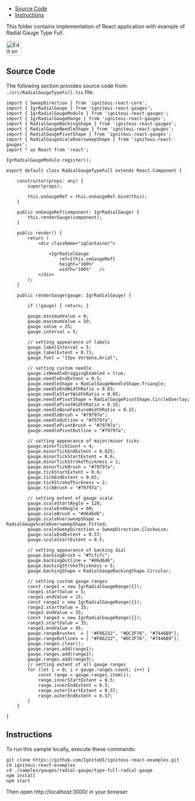 <!-- NOTE: do not change this file because it will be auto re-generated from template file: -->
<!-- https://github.com/IgniteUI/igniteui-react-examples/tree/master/templates/sample/ReadMe.md -->

<!-- ## Table of Contents -->
<!-- - [Sample Preview](#Sample-Preview) -->
- [Source Code](#Source-Code)
- [Instructions](#Instructions)

This folder contains implementation of React application with example of Radial Gauge Type Full.
<!-- in the Radial Gauge component -->
<!-- [Radial Gauge](https://infragistics.com/Reactsite/components/radial-gauge.html) -->

<html lang="en" xmlns="http://www.w3.org/1999/xhtml">
    <body>
        <a target="_blank" href="https://codesandbox.io/s/github/IgniteUI/igniteui-react-examples/tree/master/samples/gauges/radial-gauge/type-full-radial-gauge?fontsize=14&hidenavigation=1&theme=dark&view=preview&file=/src/RadialGaugeTypeFull.tsx" rel="noopener noreferrer">
            <img height="40px" style="border-radius: 0.25rem" alt="Edit on CodeSandbox" src="https://static.infragistics.com/xplatform/images/sandbox/code.png"/>
        </a>
        <!-- <a target="_blank"
href="https://codesandbox.io/s/github/IgniteUI/igniteui-react-examples/tree/master/samples/maps/geo-map/binding-csv-points?fontsize=14&hidenavigation=1&theme=dark&view=preview">
            <img alt="Edit Sample" src="https://codesandbox.io/static/img/play-codesandbox.svg"/>
        </a> -->
        <!-- <a target="_blank" style="margin-left: 0.5rem"
href="https://codesandbox.io/embed/github/IgniteUI/igniteui-react-examples/tree/master/samples/gauges/radial-gauge/type-full-radial-gauge?fontsize=14&hidenavigation=1&theme=dark&view=preview&file=/src/RadialGaugeTypeFull.tsx">
            <img height="40px" style="border-radius: 5px" alt="View on CodeSandbox" src="https://static.infragistics.com/xplatform/images/sandbox/view.png"/>
        </a> -->
        <!-- <a target="_blank"
href="https://codesandbox.io/embed/github/IgniteUI/igniteui-react-examples/tree/master/samples/maps/geo-map/binding-csv-points?fontsize=14&hidenavigation=1&theme=dark&view=preview">
            <img alt="View on CodeSandbox" src="https://static.infragistics.com/xplatform/images/sandbox/view.png"/>
        </a>
https://codesandbox.io/embed/react-treemap-overview-rtb45
https://codesandbox.io/static/img/play-codesandbox.svg
https://codesandbox.io/embed/react-treemap-overview-rtb45?view=browser -->
    </body>
</html>

<!-- ## Sample Preview -->

<!-- <iframe
  src="https://codesandbox.io/embed/github/IgniteUI/igniteui-react-examples/tree/master/samples/gauges/radial-gauge/type-full-radial-gauge?fontsize=14&hidenavigation=1&theme=dark&view=preview&file=/src/RadialGaugeTypeFull.tsx"
  style="width:100%; height:400px; border:0; border-radius: 4px; overflow:hidden;"
  allow="accelerometer; ambient-light-sensor; camera; encrypted-media; geolocation; gyroscope; hid; microphone; midi; payment; usb; vr"
  sandbox="allow-forms allow-modals allow-popups allow-presentation allow-same-origin allow-scripts"
></iframe> -->

## Source Code

The following section provides source code from:
`./src/RadialGaugeTypeFull.tsx` file:

```tsx
import { SweepDirection } from 'igniteui-react-core';
import { IgrRadialGauge } from 'igniteui-react-gauges';
import { IgrRadialGaugeModule } from 'igniteui-react-gauges';
import { IgrRadialGaugeRange } from 'igniteui-react-gauges';
import { RadialGaugeBackingShape } from 'igniteui-react-gauges';
import { RadialGaugeNeedleShape } from 'igniteui-react-gauges';
import { RadialGaugePivotShape } from 'igniteui-react-gauges';
import { RadialGaugeScaleOversweepShape } from 'igniteui-react-gauges';
import * as React from 'react';

IgrRadialGaugeModule.register();

export default class RadialGaugeTypeFull extends React.Component {

    constructor(props: any) {
        super(props);

        this.onGaugeRef = this.onGaugeRef.bind(this);
    }

    public onGaugeRef(component: IgrRadialGauge) {
        this.renderGauge(component);
    }

    public render() {
        return (
            <div className="igContainer">

                <IgrRadialGauge
                    ref={this.onGaugeRef}
                    height="100%"
                    width="100%"   />
            </div>
        );
    }

    public renderGauge(gauge: IgrRadialGauge) {

        if (!gauge) { return; }

        gauge.minimumValue = 0;
        gauge.maximumValue = 50;
        gauge.value = 25;
        gauge.interval = 5;

        // setting appearance of labels
        gauge.labelInterval = 5;
        gauge.labelExtent = 0.71;
        gauge.font = "15px Verdana,Arial";

        // setting custom needle
        gauge.isNeedleDraggingEnabled = true;
        gauge.needleEndExtent = 0.5;
        gauge.needleShape = RadialGaugeNeedleShape.Triangle;
        gauge.needleEndWidthRatio = 0.03;
        gauge.needleStartWidthRatio = 0.05;
        gauge.needlePivotShape = RadialGaugePivotShape.CircleOverlay;
        gauge.needlePivotWidthRatio = 0.15;
        gauge.needleBaseFeatureWidthRatio = 0.15;
        gauge.needleBrush = "#79797a";
        gauge.needleOutline = "#79797a";
        gauge.needlePivotBrush = "#79797a";
        gauge.needlePivotOutline = "#79797a";

        // setting appearance of major/minor ticks
        gauge.minorTickCount = 4;
        gauge.minorTickEndExtent = 0.625;
        gauge.minorTickStartExtent = 0.6;
        gauge.minorTickStrokeThickness = 1;
        gauge.minorTickBrush = "#79797a";
        gauge.tickStartExtent = 0.6;
        gauge.tickEndExtent = 0.65;
        gauge.tickStrokeThickness = 2;
        gauge.tickBrush = "#79797a";

        // setting extent of gauge scale
        gauge.scaleStartAngle = 120;
        gauge.scaleEndAngle = 60;
        gauge.scaleBrush = "#d6d6d6";
        gauge.scaleOversweepShape = RadialGaugeScaleOversweepShape.Fitted;
        gauge.scaleSweepDirection = SweepDirection.Clockwise;
        gauge.scaleEndExtent = 0.57;
        gauge.scaleStartExtent = 0.5;

        // setting appearance of backing dial
        gauge.backingBrush = "#fcfcfc";
        gauge.backingOutline = "#d6d6d6";
        gauge.backingStrokeThickness = 5;
        gauge.backingShape = RadialGaugeBackingShape.Circular;

        // setting custom gauge ranges
        const range1 = new IgrRadialGaugeRange({});
        range1.startValue = 5;
        range1.endValue = 15;
        const range2 = new IgrRadialGaugeRange({});
        range2.startValue = 15;
        range2.endValue = 35;
        const range3 = new IgrRadialGaugeRange({});
        range3.startValue = 35;
        range3.endValue = 45;
        gauge.rangeBrushes  = [ "#F86232", "#DC3F76", "#7446B9"];
        gauge.rangeOutlines = [ "#F86232", "#DC3F76", "#7446B9"];
        gauge.ranges.clear();
        gauge.ranges.add(range1);
        gauge.ranges.add(range2);
        gauge.ranges.add(range3);
        // setting extent of all gauge ranges
        for (let i = 0; i < gauge.ranges.count; i++) {
            const range = gauge.ranges.item(i);
            range.innerStartExtent = 0.5;
            range.innerEndExtent = 0.5;
            range.outerStartExtent = 0.57;
            range.outerEndExtent = 0.57;
        }
    }

}

```

## Instructions
To run this sample locally, execute these commands:

```
git clone https://github.com/IgniteUI/igniteui-react-examples.git
cd igniteui-react-examples
cd ./samples/gauges/radial-gauge/type-full-radial-gauge
npm install
npm start

```

Then open http://localhost:3000/ in your browser

